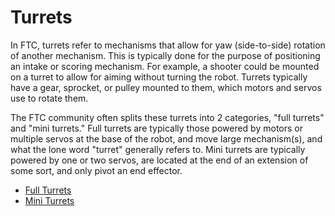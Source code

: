 # Turrets

In FTC, turrets refer to mechanisms that allow for yaw (side-to-side) rotation of another mechanism. This is typically done for the purpose of positioning an intake or scoring mechanism. For example, a shooter could be mounted on a turret to allow for aiming without turning the robot. Turrets typically have a gear, sprocket, or pulley mounted to them, which motors and servos use to rotate them.

The FTC community often splits these turrets into 2 categories, "full turrets" and "mini turrets." Full turrets are typically those powered by motors or multiple servos at the base of the robot, and move large mechanism(s), and what the lone word "turret" generally refers to. Mini turrets are typically powered by one or two servos, are located at the end of an extension of some sort, and only pivot an end effector.

- [Full Turrets](en/docs/ftc/common-mechanisms/turrets/full-turret)
- [Mini Turrets](en/docs/ftc/common-mechanisms/turrets/mini-turret)
